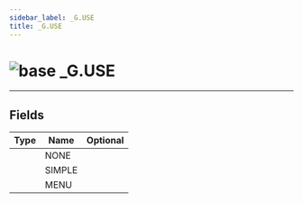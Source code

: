 ```yaml
---
sidebar_label: _G.USE
title: _G.USE
---
```


# <img src='/img/wiki/base.png' alt='base' classname='env-tag' /> _G.USE


-----------------
## Fields

| Type   | Name | Optional |
| ------ | ---- | -------: |
|  | NONE |   |
|  | SIMPLE |   |
|  | MENU |   |

